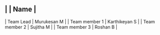|                    |        Name        |
-------------------------------------------
|   Team Lead        |    Murukesan M     |
|   Team member 1    |    Karthikeyan S   |
|   Team member 2    |    Sujitha M       |
|   Team member 3    |    Roshan B        |